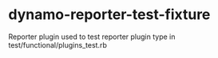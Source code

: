 # dynamo-reporter-test-fixture

Reporter plugin used to test reporter plugin type in test/functional/plugins_test.rb
